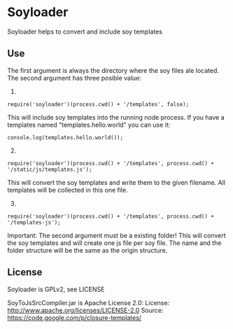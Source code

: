 Soyloader
=============

Soyloader helps to convert and include soy templates

Use
-------

The first argument is always the directory where the soy files ale located.
The second argument has three posible value:

1.

    require('soyloader')(process.cwd() + '/templates', false);

This will include soy templates into the running node process.
If you have a templates named "templates.hello.world" you can use it:

    console.log(templates.hello.world());


2.

    require('soyloader')(process.cwd() + '/templates', process.cwd() + '/static/js/templates.js');

This will convert the soy templates and write them to the given filename.
All templates will be collected in this one file.


3.

    require('soyloader')(process.cwd() + '/templates', process.cwd() + '/templates-js');

Important: The second argument must be a existing folder!
This will convert the soy templates and will create one js file per soy file.
The name and the folder structure will be the same as the origin structure.


License
-------

Soyloader is GPLv2, see LICENSE

SoyToJsSrcCompiler.jar is Apache License 2.0:
License: http://www.apache.org/licenses/LICENSE-2.0
Source: https://code.google.com/p/closure-templates/
